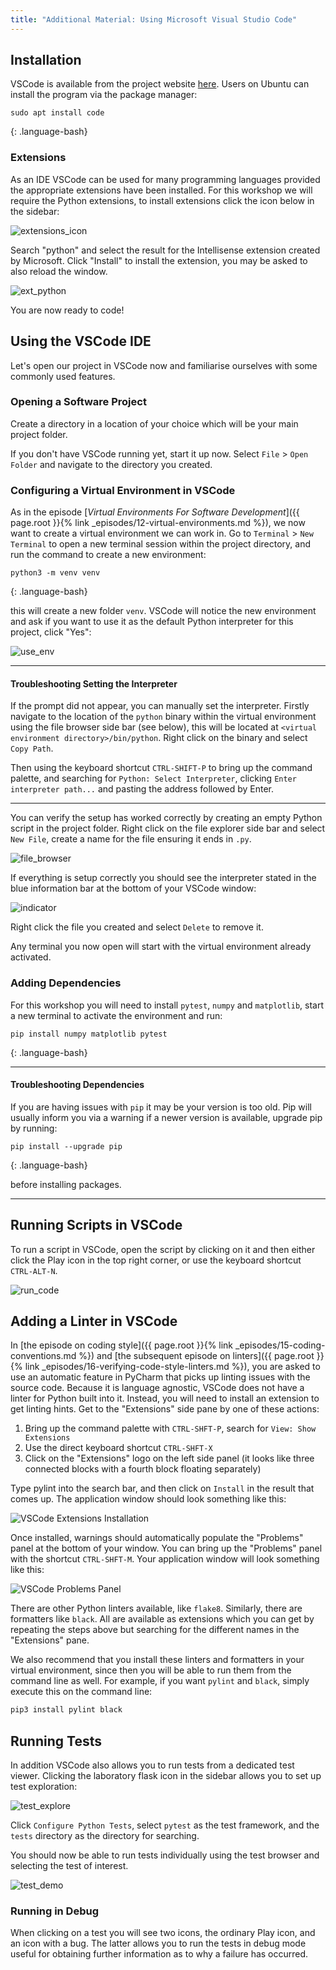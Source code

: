 ```yaml
---
title: "Additional Material: Using Microsoft Visual Studio Code"
---
```


## Installation

VSCode is available from the project website [here](https://code.visualstudio.com/download).
Users on Ubuntu can install the program via the package manager:

~~~
sudo apt install code
~~~
{: .language-bash}

### Extensions

As an IDE VSCode can be used for many programming languages
provided the appropriate extensions have been installed.
For this workshop we will require the Python extensions,
to install extensions click the icon below in the sidebar:

![extensions_icon](../fig/extensions.png)

Search "python" and select the result for the Intellisense extension created by Microsoft.
Click "Install" to install the extension, you may be asked to also reload the window.

![ext_python](../fig/python_ext.png)

You are now ready to code!

## Using the VSCode IDE

Let's open our project in VSCode now
and familiarise ourselves with some commonly used features.

### Opening a Software Project

Create a directory in a location of your choice which will be your main project folder.

If you don't have VSCode running yet, start it up now.
Select `File` > `Open Folder` and navigate to the directory you created.


### Configuring a Virtual Environment in VSCode

As in the episode
[_Virtual Environments For Software Development_]({{ page.root }}{% link _episodes/12-virtual-environments.md %}),
we now want to create a virtual environment we can work in.
Go to `Terminal` > `New Terminal` to open a new terminal session within the project directory,
and run the command to create a new environment:

~~~
python3 -m venv venv
~~~
{: .language-bash}

this will create a new folder `venv`.
VSCode will notice the new environment
and ask if you want to use it as the default Python interpreter for this project,
click "Yes":

![use_env](../fig/use_env.png)

---

#### Troubleshooting Setting the Interpreter

If the prompt did not appear, you can manually set the interpreter.
Firstly navigate to the location of the `python` binary within the virtual environment
using the file browser side bar (see below),
this will be located at `<virtual environment directory>/bin/python`.
Right click on the binary and select `Copy Path`.

Then using the keyboard shortcut `CTRL-SHIFT-P` to bring up the command palette,
and searching for `Python: Select Interpreter`,
clicking `Enter interpreter path...`
and pasting the address followed by Enter.

---

You can verify the setup has worked correctly by
creating an empty Python script in the project folder.
Right click on the file explorer side bar and select `New File`,
create a name for the file ensuring it ends in `.py`.

![file_browser](../fig/file_explorer.png)

If everything is setup correctly you should see
the interpreter stated in the blue information bar at the bottom of your VSCode window:

![indicator](../fig/virtual_env_indicator.png)

Right click the file you created and select `Delete` to remove it.

Any terminal you now open will start with the virtual environment already activated.

### Adding Dependencies

For this workshop you will need to
install `pytest`, `numpy` and `matplotlib`,
start a new terminal to activate the environment
and run:

~~~
pip install numpy matplotlib pytest
~~~
{: .language-bash}

---

#### Troubleshooting Dependencies

If you are having issues with `pip` it may be your version is too old.
Pip will usually inform you via a warning if a newer version is available,
upgrade pip by running:

~~~
pip install --upgrade pip
~~~
{: .language-bash}

before installing packages.

---

## Running Scripts in VSCode

To run a script in VSCode,
open the script by clicking on it
and then either click the Play icon in the top right corner,
or use the keyboard shortcut `CTRL-ALT-N`.

![run_code](../fig/play.png)

## Adding a Linter in VSCode

In [the episode on coding style]({{ page.root }}{% link _episodes/15-coding-conventions.md %})
and [the subsequent episode on linters]({{ page.root }}{% link _episodes/16-verifying-code-style-linters.md %}),
you are asked to use an automatic feature in PyCharm
that picks up linting issues with the source code.
Because it is language agnostic, VSCode does not have a linter for Python built into it.
Instead, you will need to install an extension to get linting hints.
Get to the "Extensions" side pane by one of these actions:

1. Bring up the command palette with `CTRL-SHFT-P`, search for `View: Show Extensions`
1. Use the direct keyboard shortcut `CTRL-SHFT-X`
1. Click on the "Extensions" logo on the left side panel
   (it looks like three connected blocks with a fourth block floating separately)

Type pylint into the search bar, and then click on `Install` in the result that comes up.
The application window should look something like this:

![VSCode Extensions Installation](../fig/vscode-install-linter-extension-annotated.png)

Once installed, warnings should automatically populate the "Problems" panel
at the bottom of your window.
You can bring up the "Problems" panel with the shortcut `CTRL-SHFT-M`.
Your application window will look something like this:

![VSCode Problems Panel](../fig/vscode-linter-problems-pane-annotated.png)

There are other Python linters available, like `flake8`.
Similarly, there are formatters like `black`.
All are available as extensions which you can get by repeating the steps above
but searching for the different names in the "Extensions" pane.

We also recommend that you install these linters and formatters in your virtual environment,
since then you will be able to run them from the command line as well.
For example, if you want `pylint` and `black`, simply execute this on the command line:

~~~bash
pip3 install pylint black
~~~

## Running Tests

In addition VSCode also allows you to run tests from a dedicated test viewer.
Clicking the laboratory flask icon in the sidebar allows you to set up test exploration:

![test_explore](../fig/test_explorer.png)

Click `Configure Python Tests`,
select `pytest` as the test framework,
and the `tests` directory as the directory for searching.

You should now be able to run tests individually
using the test browser and selecting the test of interest.

![test_demo](../fig/run_test.png)

### Running in Debug

When clicking on a test you will see two icons,
the ordinary Play icon, and an icon with a bug.
The latter allows you to run the tests in debug mode
useful for obtaining further information as to why a failure has occurred.
